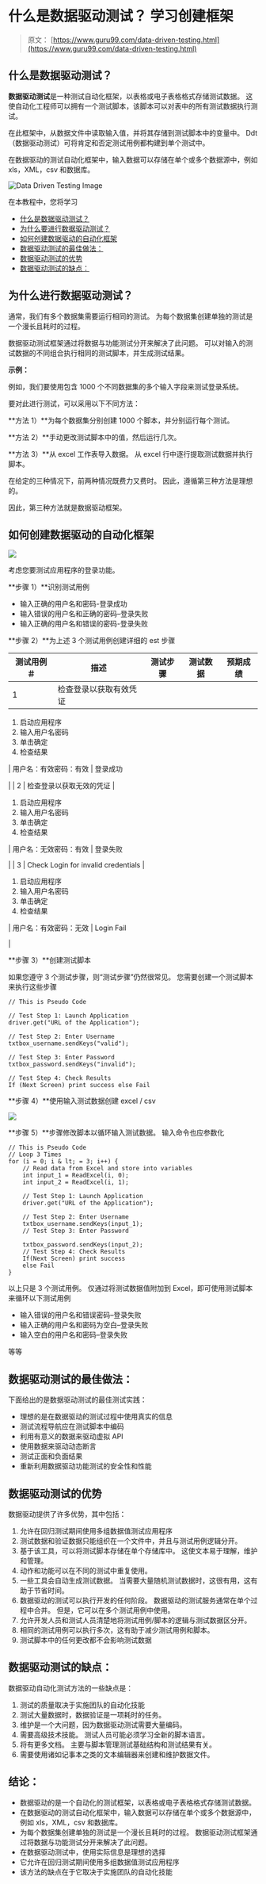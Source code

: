 # 什么是数据驱动测试？ 学习创建框架

> 原文： [https://www.guru99.com/data-driven-testing.html](https://www.guru99.com/data-driven-testing.html)

## 什么是数据驱动测试？

**数据驱动测试**是一种测试自动化框架，以表格或电子表格格式存储测试数据。 这使自动化工程师可以拥有一个测试脚本，该脚本可以对表中的所有测试数据执行测试。

在此框架中，从数据文件中读取输入值，并将其存储到测试脚本中的变量中。 Ddt（数据驱动测试）可将肯定和否定测试用例都构建到单个测试中。

在数据驱动的测试自动化框架中，输入数据可以存储在单个或多个数据源中，例如 xls，XML，csv 和数据库。

![Data Driven Testing Image](img/4c4d850a1c236bcbb45e8cabccf9003b.png)

在本教程中，您将学习

*   [什么是数据驱动测试？](#1)
*   [为什么要进行数据驱动测试？](#3)
*   [如何创建数据驱动的自动化框架](#4)
*   [数据驱动测试的最佳做法：](#5)
*   [数据驱动测试的优势](#6)
*   [数据驱动测试的缺点：](#7)

## 为什么进行数据驱动测试？

通常，我们有多个数据集需要运行相同的测试。 为每个数据集创建单独的测试是一个漫长且耗时的过程。

数据驱动测试框架通过将数据与功能测试分开来解决了此问题。 可以对输入的测试数据的不同组合执行相同的测试脚本，并生成测试结果。

**示例：**

例如，我们要使用包含 1000 个不同数据集的多个输入字段来测试登录系统。

要对此进行测试，可以采用以下不同方法：

**方法 1）**为每个数据集分别创建 1000 个脚本，并分别运行每个测试。

**方法 2）**手动更改测试脚本中的值，然后运行几次。

**方法 3）**从 excel 工作表导入数据。 从 excel 行中逐行提取测试数据并执行脚本。

在给定的三种情况下，前两种情况既费力又费时。 因此，遵循第三种方法是理想的。

因此，第三种方法就是数据驱动框架。

## 如何创建数据驱动的自动化框架

![](img/6406768912ad3ea07e79ff444a4926e5.png)

考虑您要测试应用程序的登录功能。

**步骤 1）**识别测试用例

*   输入正确的用户名和密码-登录成功
*   输入错误的用户名和正确的密码–登录失败
*   输入正确的用户名和错误的密码-登录失败

**步骤 2）**为上述 3 个测试用例创建详细的 est 步骤

| 测试用例＃ | 描述 | 测试步骤 | 测试数据 | 预期成绩 |
| --- | --- | --- | --- | --- |
| 1 | 检查登录以获取有效凭证 | 

1.  启动应用程序
2.  输入用户名密码
3.  单击确定
4.  检查结果

 | 用户名：有效密码：有效 | 登录成功

 |
| 2 | 检查登录以获取无效的凭证 | 

1.  启动应用程序
2.  输入用户名密码
3.  单击确定
4.  检查结果

 | 用户名：无效密码：有效 | 登录失败

 |
| 3 | Check Login for invalid credentials | 

1.  启动应用程序
2.  输入用户名密码
3.  单击确定
4.  检查结果

 | 用户名：有效密码：无效 | Login Fail

 |

**步骤 3）**创建测试脚本

如果您遵守 3 个测试步骤，则“测试步骤”仍然很常见。 您需要创建一个测试脚本来执行这些步骤

```
// This is Pseudo Code 

// Test Step 1: Launch Application 
driver.get("URL of the Application");  

// Test Step 2: Enter Username 
txtbox_username.sendKeys("valid"); 

// Test Step 3: Enter Password 
txtbox_password.sendKeys("invalid"); 

// Test Step 4: Check Results 
If (Next Screen) print success else Fail

```

**步骤 4）**使用输入测试数据创建 excel / csv

![](img/60cc2b970806803f29137d99e4f6aee3.png)

**步骤 5）**步骤修改脚本以循环输入测试数据。 输入命令也应参数化

```
// This is Pseudo Code
// Loop 3 Times
for (i = 0; i & lt; = 3; i++) {
    // Read data from Excel and store into variables
    int input_1 = ReadExcel(i, 0);
    int input_2 = ReadExcel(i, 1);

    // Test Step 1: Launch Application
    driver.get("URL of the Application");

    // Test Step 2: Enter Username
    txtbox_username.sendKeys(input_1);
    // Test Step 3: Enter Password

    txtbox_password.sendKeys(input_2);
    // Test Step 4: Check Results
    If(Next Screen) print success
    else Fail
}

```

以上只是 3 个测试用例。 仅通过将测试数据值附加到 Excel，即可使用测试脚本来循环以下测试用例

*   输入错误的用户名和错误密码–登录失败
*   输入正确的用户名和密码为空白–登录失败
*   输入空白的用户名和密码–登录失败

等等

## 数据驱动测试的最佳做法：

下面给出的是数据驱动测试的最佳测试实践：

*   理想的是在数据驱动的测试过程中使用真实的信息
*   测试流程导航应在测试脚本中编码
*   利用有意义的数据来驱动虚拟 API
*   使用数据来驱动动态断言
*   测试正面和负面结果
*   重新利用数据驱动功能测试的安全性和性能

## 数据驱动测试的优势

数据驱动提供了许多优势，其中包括：

1.  允许在回归测试期间使用多组数据值测试应用程序
2.  测试数据和验证数据只能组织在一个文件中，并且与测试用例逻辑分开。
3.  基于该工具，可以将测试脚本存储在单个存储库中。 这使文本易于理解，维护和管理。
4.  动作和功能可以在不同的测试中重复使用。
5.  一些工具会自动生成测试数据。 当需要大量随机测试数据时，这很有用，这有助于节省时间。
6.  数据驱动的测试可以执行开发的任何阶段。 数据驱动的测试服务通常在单个过程中合并。 但是，它可以在多个测试用例中使用。
7.  允许开发人员和测试人员清楚地将测试用例/脚本的逻辑与测试数据区分开。
8.  相同的测试用例可以执行多次，这有助于减少测试用例和脚本。
9.  测试脚本中的任何更改都不会影响测试数据

## 数据驱动测试的缺点：

数据驱动自动化测试方法的一些缺点是：

1.  测试的质量取决于实施团队的自动化技能
2.  测试大量数据时，数据验证是一项耗时的任务。
3.  维护是一个大问题，因为数据驱动测试需要大量编码。
4.  需要高级技术技能。 测试人员可能必须学习全新的脚本语言。
5.  将有更多文档。 主要与脚本管理测试基础结构和测试结果有关。
6.  需要使用诸如记事本之类的文本编辑器来创建和维护数据文件。

## 结论：

*   数据驱动的是一个自动化的测试框架，以表格或电子表格格式存储测试数据。
*   在数据驱动的测试自动化框架中，输入数据可以存储在单个或多个数据源中，例如 xls，XML，csv 和数据库。
*   为每个数据集创建单独的测试是一个漫长且耗时的过程。 数据驱动测试框架通过将数据与功能测试分开来解决了此问题。
*   在数据驱动测试中，使用实际信息是理想的选择
*   它允许在回归测试期间使用多组数据值测试应用程序
*   该方法的缺点在于它取决于实施团队的自动化技能